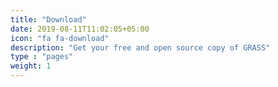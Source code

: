 ```yaml
---
title: "Download"
date: 2019-08-11T11:02:05+05:00
icon: "fa fa-download"
description: "Get your free and open source copy of GRASS"
type : "pages"
weight: 1
---
```







